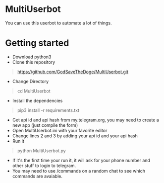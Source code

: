 # MultiUserbot
You can use this userbot to automate a lot of things.

# Getting started
- Download python3
- Clone this repository
> https://github.com/GodSaveTheDoge/MultiUserbot.git
- Change Directory
> cd MultiUserbot
- Install the dependencies
> pip3 install -r requirements.txt
- Get api id and api hash from my.telegram.org, you may need to create a new app (just compile the form)
- Open MultiUserbot.ini with your favorite editor
- Change lines 2 and 3 by adding your api id and your api hash
- Run it
> python MultiUserbot.py
- If it's the first time your run it, it will ask for your phone number and other stuff to login to telegram.
- You may need to use /commands on a random chat to see which commands are avaiable.
